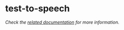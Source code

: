 # test-to-speech

_Check the [related documentation](https://docs.swiss-ai-center.ch/reference/services/text-to-speech) for more information._